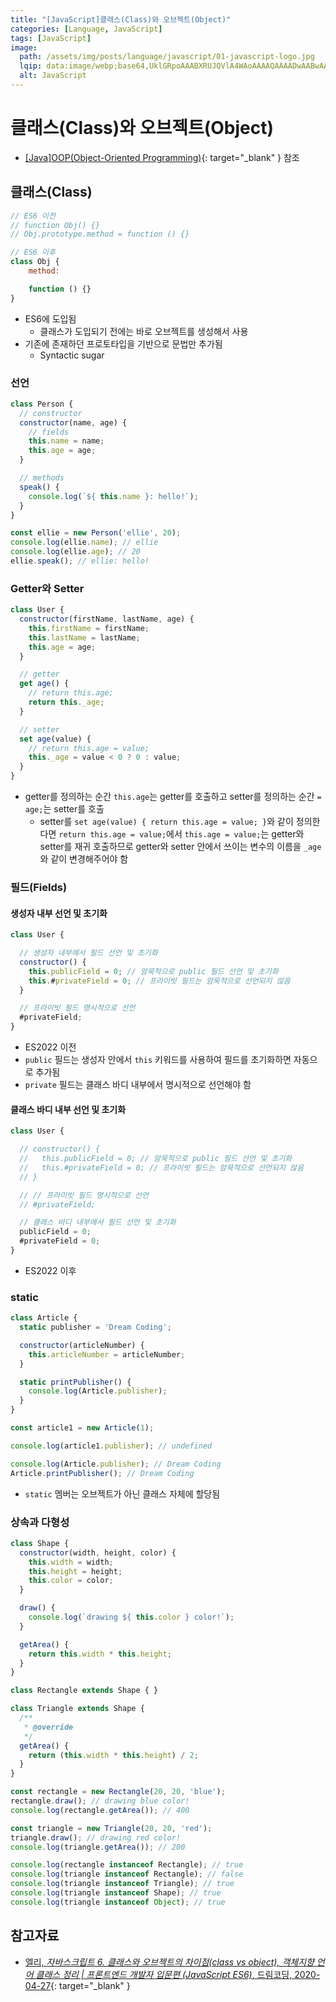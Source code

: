 ```yaml
---
title: "[JavaScript]클래스(Class)와 오브젝트(Object)"
categories: [Language, JavaScript]
tags: [JavaScript]
image:
  path: /assets/img/posts/language/javascript/01-javascript-logo.jpg
  lqip: data:image/webp;base64,UklGRpoAAABXRUJQVlA4WAoAAAAQAAAADwAABwAAQUxQSDIAAAARL0AmbZurmr57yyIiqE8oiG0bejIYEQTgqiDA9vqnsUSI6H+oAERp2HZ65qP/VIAWAFZQOCBCAAAA8AEAnQEqEAAIAAVAfCWkAALp8sF8rgRgAP7o9FDvMCkMde9PK7euH5M1m6VWoDXf2FkP3BqV0ZYbO6NA/VFIAAAA
  alt: JavaScript
---
```


# 클래스(Class)와 오브젝트(Object)

- [[Java]OOP(Object-Oriented Programming)](https://drj9812.github.io/posts/oop){: target="_blank" } 참조

## 클래스(Class)

```javascript
// ES6 이전
// function Obj() {}
// Obj.prototype.method = function () {}

// ES6 이후
class Obj {
    method:

    function () {}
}
```

- ES6에 도입됨
  + 클래스가 도입되기 전에는 바로 오브젝트를 생성해서 사용
- 기존에 존재하던 프로토타입을 기반으로 문법만 추가됨
  + Syntactic sugar

### 선언

```javascript
class Person {
  // constructor
  constructor(name, age) {
    // fields
    this.name = name;
    this.age = age;
  }

  // methods
  speak() {
    console.log(`${ this.name }: hello!`);
  }
}

const ellie = new Person('ellie', 20);
console.log(ellie.name); // ellie
console.log(ellie.age); // 20
ellie.speak(); // ellie: hello!
```

### Getter와 Setter

```javascript
class User {
  constructor(firstName, lastName, age) {
    this.firstName = firstName;
    this.lastName = lastName;
    this.age = age;
  }

  // getter
  get age() {
    // return this.age;
    return this._age;
  }

  // setter
  set age(value) {
    // return this.age = value;
    this._age = value < 0 ? 0 : value;
  }
}
```

- getter를 정의하는 순간 `this.age`는 getter를 호출하고 setter를 정의하는 순간 `= age;`는 setter를 호출
  + setter를 `set age(value) { return this.age = value; }`와 같이 정의한다면 `return this.age = value;`에서 `this.age = value;`는 getter와 setter를 재귀 호출하므로 getter와 setter 안에서 쓰이는 변수의 이름을 `_age`와 같이 변경해주어야 함

### 필드(Fields)

#### 생성자 내부 선언 및 초기화

```javascript
class User {

  // 생성자 내부에서 필드 선언 및 초기화
  constructor() {
    this.publicField = 0; // 암묵적으로 public 필드 선언 및 초기화
    this.#privateField = 0; // 프라이빗 필드는 암묵적으로 선언되지 않음
  }

  // 프라이빗 필드 명시적으로 선언
  #privateField;
}
```

- ES2022 이전
- `public` 필드는 생성자 안에서 `this` 키워드를 사용하여 필드를 초기화하면 자동으로 추가됨
- `private` 필드는 클래스 바디 내부에서 명시적으로 선언해야 함

#### 클래스 바디 내부 선언 및 초기화

```javascript
class User {

  // constructor() {
  //   this.publicField = 0; // 암묵적으로 public 필드 선언 및 초기화
  //   this.#privateField = 0; // 프라이빗 필드는 암묵적으로 선언되지 않음
  // }

  // // 프라이빗 필드 명시적으로 선언
  // #privateField;

  // 클래스 바디 내부에서 필드 선언 및 초기화
  publicField = 0;
  #privateField = 0;
}
```

- ES2022 이후

### static

```javascript
class Article {
  static publisher = 'Dream Coding';

  constructor(articleNumber) {
    this.articleNumber = articleNumber;
  }

  static printPublisher() {
    console.log(Article.publisher);
  }
}

const article1 = new Article(1);

console.log(article1.publisher); // undefined

console.log(Article.publisher); // Dream Coding
Article.printPublisher(); // Dream Coding
```

- `static` 멤버는 오브젝트가 아닌 클래스 자체에 할당됨

### 상속과 다형성

```javascript
class Shape {
  constructor(width, height, color) {
    this.width = width;
    this.height = height;
    this.color = color;
  }

  draw() {
    console.log(`drawing ${ this.color } color!`);
  }

  getArea() {
    return this.width * this.height;
  }
}

class Rectangle extends Shape { }

class Triangle extends Shape {
  /**
   * @override
   */
  getArea() {
    return (this.width * this.height) / 2;
  }
}

const rectangle = new Rectangle(20, 20, 'blue');
rectangle.draw(); // drawing blue color!
console.log(rectangle.getArea()); // 400

const triangle = new Triangle(20, 20, 'red');
triangle.draw(); // drawing red color!
console.log(triangle.getArea()); // 200

console.log(rectangle instanceof Rectangle); // true
console.log(triangle instanceof Rectangle); // false
console.log(triangle instanceof Triangle); // true
console.log(triangle instanceof Shape); // true
console.log(triangle instanceof Object); // true
```

## 참고자료

- [엘리, *자바스크립트 6. 클래스와 오브젝트의 차이점(class vs object), 객체지향 언어 클래스 정리 \| 프론트엔드 개발자 입문편 (JavaScript ES6)*, 드림코딩, 2020-04-27](https://www.youtube.com/watch?v=_DLhUBWsRtw&list=PLv2d7VI9OotTVOL4QmPfvJWPJvkmv6h-2&index=6){: target="_blank" }